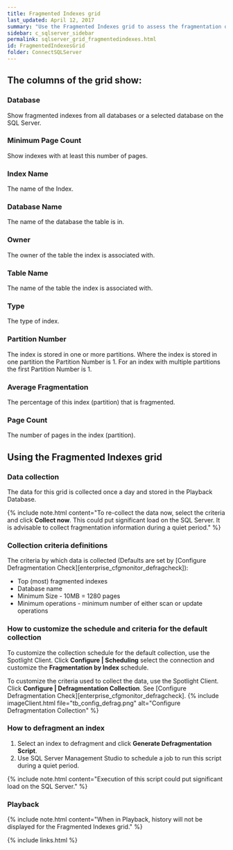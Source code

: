 ```yaml
---
title: Fragmented Indexes grid
last_updated: April 12, 2017
summary: "Use the Fragmented Indexes grid to assess the fragmentation of index files on the SQL Server."
sidebar: c_sqlserver_sidebar
permalink: sqlserver_grid_fragmentedindexes.html
id: FragmentedIndexesGrid
folder: ConnectSQLServer
---
```


## The columns of the grid show:

### Database

Show fragmented indexes from all databases or a selected database on the SQL Server.

### Minimum Page Count

Show indexes with at least this number of pages.

### Index Name

The name of the Index.

### Database Name

The name of the database the table is in.

### Owner

The owner of the table the index is associated with.

### Table Name

The name of the table the index is associated with.

### Type

The type of index.

### Partition Number

The index is stored in one or more partitions. Where the index is stored in one partition the Partition Number is 1. For an index with multiple partitions the first Partition Number is 1.

### Average Fragmentation

The percentage of this index (partition) that is fragmented.

### Page Count

The number of pages in the index (partition).


## Using the Fragmented Indexes grid

### Data collection
The data for this grid is collected once a day and stored in the Playback Database.

{% include note.html content="To re-collect the data now, select the criteria and click **Collect now**. This could put significant load on the SQL Server. It is advisable to collect fragmentation information during a quiet period." %}

### Collection criteria definitions
The criteria by which data is collected (Defaults are set by [Configure Defragmentation Check][enterprise_cfgmonitor_defragcheck]):

* Top (most) fragmented indexes
* Database name
* Minimum Size - 10MB = 1280 pages
* Minimum operations - minimum number of either scan or update operations

### How to customize the schedule and criteria for the default collection
To customize the collection schedule for the default collection, use the Spotlight Client. Click **Configure \| Scheduling** select the connection and customize the **Fragmentation by Index** schedule.

To customize the criteria used to collect the data, use the Spotlight Client. Click **Configure \| Defragmentation Collection**. See [Configure Defragmentation Check][enterprise_cfgmonitor_defragcheck].
   {% include imageClient.html file="tb_config_defrag.png" alt="Configure Defragmentation Collection" %}

### How to defragment an index

1. Select an index to defragment and click **Generate Defragmentation Script**.
2. Use SQL Server Management Studio to schedule a job to run this script during a quiet period.

{% include note.html content="Execution of this script could put significant load on the SQL Server." %}

### Playback

{% include note.html content="When in Playback, history will not be displayed for the Fragmented Indexes grid." %}


{% include links.html %}
